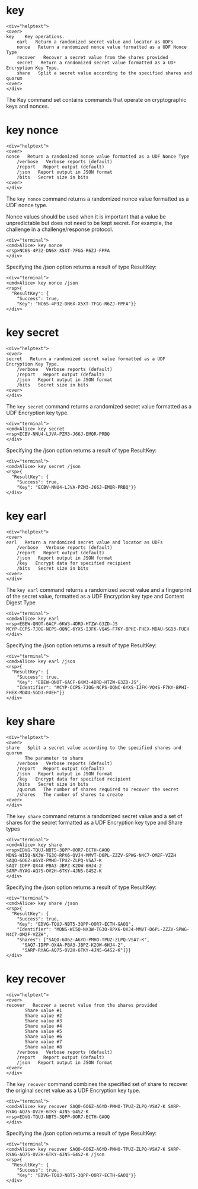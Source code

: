 
# key

~~~~
<div="helptext">
<over>
key    Key operations.
    earl   Return a randomized secret value and locator as UDFs
    nonce   Return a randomized nonce value formatted as a UDF Nonce Type
    recover   Recover a secret value from the shares provided
    secret   Return a randomized secret value formatted as a UDF Encryption Key Type.
    share   Split a secret value according to the specified shares and quorum
<over>
</div>
~~~~

The Key command set contains commands that operate on cryptographic keys and
nonces.


# key nonce

~~~~
<div="helptext">
<over>
nonce   Return a randomized nonce value formatted as a UDF Nonce Type
    /verbose   Verbose reports (default)
    /report   Report output (default)
    /json   Report output in JSON format
    /bits   Secret size in bits
<over>
</div>
~~~~


The `key nonce` command returns a randomized nonce value formatted as a UDF nonce type.

Nonce values should be used when it is important that a value be unpredictable but 
does not need to be kept secret. For example, the challenge in a challenge/response
protocol.


~~~~
<div="terminal">
<cmd>Alice> key nonce
<rsp>NC6S-4P32-DN6X-X5XT-7FGG-R6ZJ-FPFA
</div>
~~~~

Specifying the /json option returns a result of type ResultKey:

~~~~
<div="terminal">
<cmd>Alice> key nonce /json
<rsp>{
  "ResultKey": {
    "Success": true,
    "Key": "NC6S-4P32-DN6X-X5XT-7FGG-R6ZJ-FPFA"}}
</div>
~~~~


# key secret

~~~~
<div="helptext">
<over>
secret   Return a randomized secret value formatted as a UDF Encryption Key Type.
    /verbose   Verbose reports (default)
    /report   Report output (default)
    /json   Report output in JSON format
    /bits   Secret size in bits
<over>
</div>
~~~~

The `key secret` command returns a randomized secret value formatted as a UDF Encryption 
key type.


~~~~
<div="terminal">
<cmd>Alice> key secret
<rsp>ECBV-NNU4-LJVA-PZM3-J66J-EMQR-PRBQ
</div>
~~~~

Specifying the /json option returns a result of type ResultKey:

~~~~
<div="terminal">
<cmd>Alice> key secret /json
<rsp>{
  "ResultKey": {
    "Success": true,
    "Key": "ECBV-NNU4-LJVA-PZM3-J66J-EMQR-PRBQ"}}
</div>
~~~~



# key earl

~~~~
<div="helptext">
<over>
earl   Return a randomized secret value and locator as UDFs
    /verbose   Verbose reports (default)
    /report   Report output (default)
    /json   Report output in JSON format
    /key   Encrypt data for specified recipient
    /bits   Secret size in bits
<over>
</div>
~~~~

The `key earl` command returns a randomized secret value and a fingerprint of the secret 
value, formatted as a UDF Encryption key type and Content Digest Type


~~~~
<div="terminal">
<cmd>Alice> key earl
<rsp>EBEW-QNOT-6ACF-6KW3-4DRD-HTZW-G3ZD-JS
MCYP-CCPS-7JOG-NCPS-OQNC-6YXS-IJFK-VQ4S-F7KY-BPHI-FHEX-MDAU-SGD3-FUEH
</div>
~~~~

Specifying the /json option returns a result of type ResultKey:

~~~~
<div="terminal">
<cmd>Alice> key earl /json
<rsp>{
  "ResultKey": {
    "Success": true,
    "Key": "EBEW-QNOT-6ACF-6KW3-4DRD-HTZW-G3ZD-JS",
    "Identifier": "MCYP-CCPS-7JOG-NCPS-OQNC-6YXS-IJFK-VQ4S-F7KY-BPHI-FHEX-MDAU-SGD3-FUEH"}}
</div>
~~~~


# key share

~~~~
<div="helptext">
<over>
share   Split a secret value according to the specified shares and quorum
       The parameter to share
    /verbose   Verbose reports (default)
    /report   Report output (default)
    /json   Report output in JSON format
    /key   Encrypt data for specified recipient
    /bits   Secret size in bits
    /quorum   The number of shares required to recover the secret
    /shares   The number of shares to create
<over>
</div>
~~~~

The `key share` command returns a randomized secret value and a set of shares for the secret
formatted as a UDF Encryption key type and Share types


~~~~
<div="terminal">
<cmd>Alice> key share
<rsp>EDVG-TQUJ-NBT5-3QPP-OOR7-ECTH-GAOQ
MDNS-WI5Q-NX3W-TG3O-RPX6-QVJ4-MMVT-D6PL-ZZZV-SPWG-N4C7-OM2F-VZZH
SAQO-6O6Z-A6YD-PMHO-TPUZ-ZLPQ-VSA7-K
SAQ7-IDPP-QX4A-PBA3-JBPZ-K2OW-6HJ4-2
SARP-RYAG-AQ75-OV2H-6TKY-4JN5-G4S2-K
</div>
~~~~

Specifying the /json option returns a result of type ResultKey:

~~~~
<div="terminal">
<cmd>Alice> key share /json
<rsp>{
  "ResultKey": {
    "Success": true,
    "Key": "EDVG-TQUJ-NBT5-3QPP-OOR7-ECTH-GAOQ",
    "Identifier": "MDNS-WI5Q-NX3W-TG3O-RPX6-QVJ4-MMVT-D6PL-ZZZV-SPWG-N4C7-OM2F-VZZH",
    "Shares": ["SAQO-6O6Z-A6YD-PMHO-TPUZ-ZLPQ-VSA7-K",
      "SAQ7-IDPP-QX4A-PBA3-JBPZ-K2OW-6HJ4-2",
      "SARP-RYAG-AQ75-OV2H-6TKY-4JN5-G4S2-K"]}}
</div>
~~~~



# key recover

~~~~
<div="helptext">
<over>
recover   Recover a secret value from the shares provided
       Share value #1
       Share value #2
       Share value #3
       Share value #4
       Share value #5
       Share value #6
       Share value #7
       Share value #8
    /verbose   Verbose reports (default)
    /report   Report output (default)
    /json   Report output in JSON format
<over>
</div>
~~~~

The `key recover` command combines the specified set of share to recover the original secret 
value as a UDF Encryption key type.


~~~~
<div="terminal">
<cmd>Alice> key recover SAQO-6O6Z-A6YD-PMHO-TPUZ-ZLPQ-VSA7-K SARP-RYAG-AQ75-OV2H-6TKY-4JN5-G4S2-K
<rsp>EDVG-TQUJ-NBT5-3QPP-OOR7-ECTH-GAOQ
</div>
~~~~

Specifying the /json option returns a result of type ResultKey:

~~~~
<div="terminal">
<cmd>Alice> key recover SAQO-6O6Z-A6YD-PMHO-TPUZ-ZLPQ-VSA7-K SARP-RYAG-AQ75-OV2H-6TKY-4JN5-G4S2-K /json
<rsp>{
  "ResultKey": {
    "Success": true,
    "Key": "EDVG-TQUJ-NBT5-3QPP-OOR7-ECTH-GAOQ"}}
</div>
~~~~




